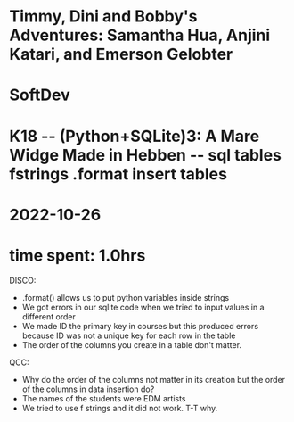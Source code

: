 # Timmy, Dini and Bobby's Adventures: Samantha Hua, Anjini Katari, and Emerson Gelobter
# SoftDev
# K18 -- (Python+SQLite)3: A Mare Widge Made in Hebben -- sql tables fstrings .format insert tables
# 2022-10-26
# time spent: 1.0hrs

DISCO:
 * .format() allows us to put python variables inside strings
 * We got errors in our sqlite code when we tried to input values in a different order
 * We made ID the primary key in courses but this produced errors because ID was not a unique key for each row in the table
 * The order of the columns you create in a table don't matter.


QCC:
 * Why do the order of the columns not matter in its creation but the order of the columns in data insertion do?
 * The names of the students were EDM artists
 * We tried to use f strings and it did not work. T-T why.
